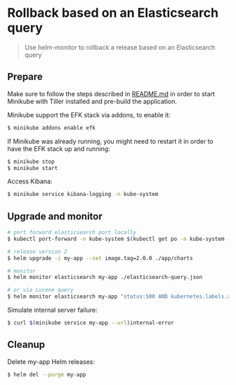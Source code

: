 Rollback based on an Elasticsearch query
========================================

> Use helm-monitor to rollback a release based on an Elasticsearch query

## Prepare

Make sure to follow the steps described in [README.md](README.md) in order to
start Minikube with Tiller installed and pre-build the application.

Minikube support the EFK stack via addons, to enable it:

```bash
$ minikube addons enable efk
```

If Minikube was already running, you might need to restart it in order to have
the EFK stack up and running:

```bash
$ minikube stop
$ minikube start
```

Access Kibana:

```bash
$ minikube service kibana-logging -n kube-system
```

## Upgrade and monitor

```bash
# port forward elasticsearch port locally
$ kubectl port-forward -n kube-system $(kubectl get po -n kube-system -l k8s-app=elasticsearch-logging -o jsonpath="{.items[0].metadata.name}") 9200

# release version 2
$ helm upgrade -i my-app --set image.tag=2.0.0 ./app/charts

# monitor
$ helm monitor elasticsearch my-app ./elasticsearch-query.json

# or via Lucene query
$ helm monitor elasticsearch my-app "status:500 AND kubernetes.labels.app:app AND version:2.0.0"
```

Simulate internal server failure:

```bash
$ curl $(minikube service my-app --url)internal-error
```

## Cleanup

Delete my-app Helm releases:

```bash
$ helm del --purge my-app
```
